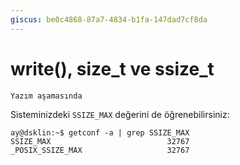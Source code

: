 ```yaml
---
giscus: be0c4868-87a7-4834-b1fa-147dad7cf8da
---
```


# write(), size_t ve ssize_t

```{todo}
Yazım aşamasında
```

Sisteminizdeki `SSIZE_MAX` değerini de öğrenebilirsiniz:

```text
ay@dsklin:~$ getconf -a | grep SSIZE_MAX
SSIZE_MAX                          32767
_POSIX_SSIZE_MAX                   32767
```
